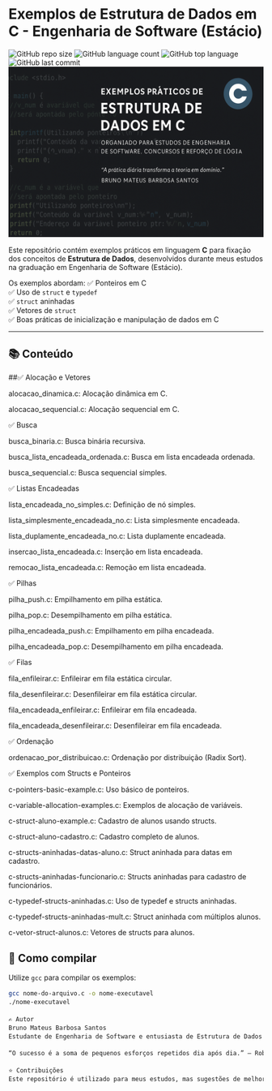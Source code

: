 # Exemplos de Estrutura de Dados em C - Engenharia de Software (Estácio)
![GitHub repo size](https://img.shields.io/github/repo-size/BrunoMateus8817/estrutura-de-dados-estacio)
![GitHub language count](https://img.shields.io/github/languages/count/BrunoMateus8817/estrutura-de-dados-estacio)
![GitHub top language](https://img.shields.io/github/languages/top/BrunoMateus8817/estrutura-de-dados-estacio)
![GitHub last commit](https://img.shields.io/github/last-commit/BrunoMateus8817/estrutura-de-dados-estacio)
![Banner do Repositório](banner-estrutura-de-dados.png)

Este repositório contém exemplos práticos em linguagem **C** para fixação dos conceitos de **Estrutura de Dados**, desenvolvidos durante meus estudos na graduação em Engenharia de Software (Estácio).

Os exemplos abordam:
✅ Ponteiros em C  
✅ Uso de `struct` e `typedef`  
✅ `struct` aninhadas  
✅ Vetores de `struct`  
✅ Boas práticas de inicialização e manipulação de dados em C

---

## 📚 Conteúdo

##✅ Alocação e Vetores

alocacao_dinamica.c: Alocação dinâmica em C.

alocacao_sequencial.c: Alocação sequencial em C.

✅ Busca

busca_binaria.c: Busca binária recursiva.

busca_lista_encadeada_ordenada.c: Busca em lista encadeada ordenada.

busca_sequencial.c: Busca sequencial simples.

✅ Listas Encadeadas

lista_encadeada_no_simples.c: Definição de nó simples.

lista_simplesmente_encadeada_no.c: Lista simplesmente encadeada.

lista_duplamente_encadeada_no.c: Lista duplamente encadeada.

insercao_lista_encadeada.c: Inserção em lista encadeada.

remocao_lista_encadeada.c: Remoção em lista encadeada.

✅ Pilhas

pilha_push.c: Empilhamento em pilha estática.

pilha_pop.c: Desempilhamento em pilha estática.

pilha_encadeada_push.c: Empilhamento em pilha encadeada.

pilha_encadeada_pop.c: Desempilhamento em pilha encadeada.

✅ Filas

fila_enfileirar.c: Enfileirar em fila estática circular.

fila_desenfileirar.c: Desenfileirar em fila estática circular.

fila_encadeada_enfileirar.c: Enfileirar em fila encadeada.

fila_encadeada_desenfileirar.c: Desenfileirar em fila encadeada.

✅ Ordenação

ordenacao_por_distribuicao.c: Ordenação por distribuição (Radix Sort).

✅ Exemplos com Structs e Ponteiros

c-pointers-basic-example.c: Uso básico de ponteiros.

c-variable-allocation-examples.c: Exemplos de alocação de variáveis.

c-struct-aluno-example.c: Cadastro de alunos usando structs.

c-struct-aluno-cadastro.c: Cadastro completo de alunos.

c-structs-aninhadas-datas-aluno.c: Struct aninhada para datas em cadastro.

c-structs-aninhadas-funcionario.c: Structs aninhadas para cadastro de funcionários.

c-typedef-structs-aninhadas.c: Uso de typedef e structs aninhadas.

c-typedef-structs-aninhadas-mult.c: Struct aninhada com múltiplos alunos.

c-vetor-struct-alunos.c: Vetores de structs para alunos.


## 🚀 Como compilar

Utilize `gcc` para compilar os exemplos:

```bash
gcc nome-do-arquivo.c -o nome-executavel
./nome-executavel

✍️ Autor
Bruno Mateus Barbosa Santos
Estudante de Engenharia de Software e entusiasta de Estrutura de Dados e Algoritmos.

“O sucesso é a soma de pequenos esforços repetidos dia após dia.” – Robert Collier

⭐ Contribuições
Este repositório é utilizado para meus estudos, mas sugestões de melhorias são sempre bem-vindas!
